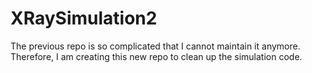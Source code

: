 # XRaySimulation2
The previous repo is so complicated that I cannot maintain it anymore. Therefore, I am creating this new repo to clean up the simulation code.
